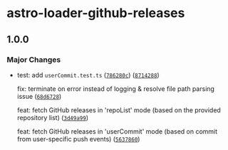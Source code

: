 # astro-loader-github-releases

## 1.0.0

### Major Changes

- test: add `userCommit.test.ts` ([`786280c`](https://github.com/lin-stephanie/astro-loaders/commit/786280c3951f1fcdaad5a43b05215f9964b07fcd)) ([`8714288`](https://github.com/lin-stephanie/astro-loaders/commit/87142880ef3bad3a1921fa796be2d9fb00be1875))

  fix: terminate on error instead of logging & resolve file path parsing issue ([`68d6728`](https://github.com/lin-stephanie/astro-loaders/commit/68d67289d6028323597f083e55312946f9a28a60))

  feat: fetch GitHub releases in 'repoList' mode (based on the provided repository list) ([`3d49a99`](https://github.com/lin-stephanie/astro-loaders/commit/3d49a99ea58c41cf1c52f4fdffe79e053a00eb90))

  feat: fetch GitHub releases in 'userCommit' mode (based on commit from user-specific push events) ([`5637860`](https://github.com/lin-stephanie/astro-loaders/commit/56378602f3e6c10887ff704280319414d8f91eb3))
